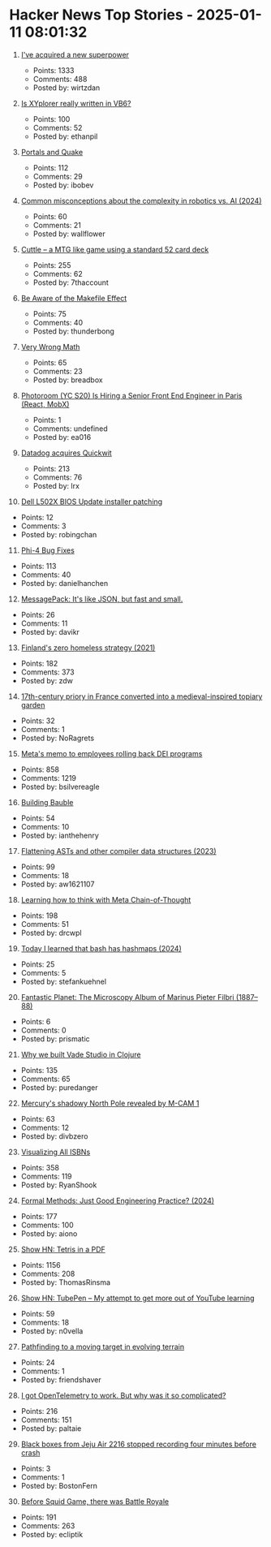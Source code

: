# Hacker News Top Stories - 2025-01-11 08:01:32

1. [I've acquired a new superpower](https://danielwirtz.com/blog/spot-the-difference-superpower)
   - Points: 1333
   - Comments: 488
   - Posted by: wirtzdan

2. [Is XYplorer really written in VB6?](https://www.xyplorer.com/faq-topic.php?id=VB6)
   - Points: 100
   - Comments: 52
   - Posted by: ethanpil

3. [Portals and Quake](https://30fps.net/pages/pvs-portals-and-quake/)
   - Points: 112
   - Comments: 29
   - Posted by: ibobev

4. [Common misconceptions about the complexity in robotics vs. AI (2024)](https://harimus.github.io//2024/05/31/motortask.html)
   - Points: 60
   - Comments: 21
   - Posted by: wallflower

5. [Cuttle – a MTG like game using a standard 52 card deck](https://www.pagat.com/combat/cuttle.html)
   - Points: 255
   - Comments: 62
   - Posted by: 7thaccount

6. [Be Aware of the Makefile Effect](https://blog.yossarian.net/2025/01/10/Be-aware-of-the-Makefile-effect)
   - Points: 75
   - Comments: 40
   - Posted by: thunderbong

7. [Very Wrong Math](https://www.charlespetzold.com/blog/2025/01/Very-Wrong-Math.html)
   - Points: 65
   - Comments: 23
   - Posted by: breadbox

8. [Photoroom (YC S20) Is Hiring a Senior Front End Engineer in Paris (React, MobX)](https://jobs.ashbyhq.com/photoroom/81de4c1e-f4ee-4c14-a196-6e869fa6b320)
   - Points: 1
   - Comments: undefined
   - Posted by: ea016

9. [Datadog acquires Quickwit](https://quickwit.io/blog/quickwit-joins-datadog)
   - Points: 213
   - Comments: 76
   - Posted by: lrx

10. [Dell L502X BIOS Update installer patching](https://www.r9c.net/posts/dell-xps-15-l502x-bios-update-patching)
   - Points: 12
   - Comments: 3
   - Posted by: robingchan

11. [Phi-4 Bug Fixes](https://unsloth.ai/blog/phi4)
   - Points: 113
   - Comments: 40
   - Posted by: danielhanchen

12. [MessagePack: It's like JSON, but fast and small.](https://msgpack.org/)
   - Points: 26
   - Comments: 11
   - Posted by: davikr

13. [Finland's zero homeless strategy (2021)](https://oecdecoscope.blog/2021/12/13/finlands-zero-homeless-strategy-lessons-from-a-success-story/)
   - Points: 182
   - Comments: 373
   - Posted by: zdw

14. [17th-century priory in France converted into a medieval-inspired topiary garden](https://www.houseandgarden.co.uk/gallery/prieure-de-vauboin-garden)
   - Points: 32
   - Comments: 1
   - Posted by: NoRagrets

15. [Meta's memo to employees rolling back DEI programs](https://www.axios.com/2025/01/10/meta-dei-memo-employees-programs)
   - Points: 858
   - Comments: 1219
   - Posted by: bsilvereagle

16. [Building Bauble](https://ianthehenry.com/posts/bauble/building-bauble/)
   - Points: 54
   - Comments: 10
   - Posted by: ianthehenry

17. [Flattening ASTs and other compiler data structures (2023)](https://www.cs.cornell.edu/~asampson/blog/flattening.html)
   - Points: 99
   - Comments: 18
   - Posted by: aw1621107

18. [Learning how to think with Meta Chain-of-Thought](https://arxiv.org/abs/2501.04682)
   - Points: 198
   - Comments: 51
   - Posted by: drcwpl

19. [Today I learned that bash has hashmaps (2024)](https://xeiaso.net/notes/2024/bash-hashmap/)
   - Points: 25
   - Comments: 5
   - Posted by: stefankuehnel

20. [Fantastic Planet: The Microscopy Album of Marinus Pieter Filbri (1887–88)](https://publicdomainreview.org/collection/marinus-pieter-filbri-microscopy/)
   - Points: 6
   - Comments: 0
   - Posted by: prismatic

21. [Why we built Vade Studio in Clojure](https://bytes.vadelabs.com/doing-hard-things-while-living-life-why-we-built-vade-studio-in-clojure/)
   - Points: 135
   - Comments: 65
   - Posted by: puredanger

22. [Mercury's shadowy North Pole revealed by M-CAM 1](https://www.esa.int/ESA_Multimedia/Images/2025/01/Mercury_s_shadowy_north_pole_revealed_by_M-CAM_1)
   - Points: 63
   - Comments: 12
   - Posted by: divbzero

23. [Visualizing All ISBNs](https://annas-archive.org/blog/all-isbns.html)
   - Points: 358
   - Comments: 119
   - Posted by: RyanShook

24. [Formal Methods: Just Good Engineering Practice? (2024)](https://brooker.co.za/blog/2024/04/17/formal)
   - Points: 177
   - Comments: 100
   - Posted by: aiono

25. [Show HN: Tetris in a PDF](https://th0mas.nl/downloads/pdftris.pdf)
   - Points: 1156
   - Comments: 208
   - Posted by: ThomasRinsma

26. [Show HN: TubePen – My attempt to get more out of YouTube learning](https://www.tubepen.com/)
   - Points: 59
   - Comments: 18
   - Posted by: n0vella

27. [Pathfinding to a moving target in evolving terrain](https://www.holm.dog/2025/01/finding-many-paths-to-moving-target-in.html)
   - Points: 24
   - Comments: 1
   - Posted by: friendshaver

28. [I got OpenTelemetry to work. But why was it so complicated?](https://iconsolutions.com/blog/i-got-opentelemetry-to-work-but-why-was-it-so-complicated/)
   - Points: 216
   - Comments: 151
   - Posted by: paltaie

29. [Black boxes from Jeju Air 2216 stopped recording four minutes before crash](https://www.cnn.com/2025/01/11/asia/south-korean-airline-black-boxes-stopped-recording-intl-hnk/index.html)
   - Points: 3
   - Comments: 1
   - Posted by: BostonFern

30. [Before Squid Game, there was Battle Royale](https://www.tokyoweekender.com/entertainment/movies-tv/before-squid-game-there-was-battle-royale/)
   - Points: 191
   - Comments: 263
   - Posted by: ecliptik

